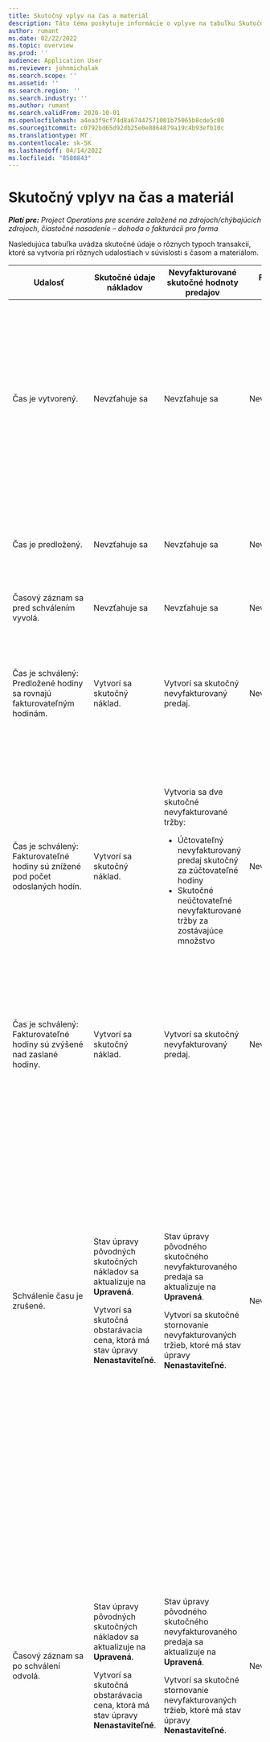 ```yaml
---
title: Skutočný vplyv na čas a materiál
description: Táto téma poskytuje informácie o vplyve na tabuľku Skutočné údaje pri rôznych udalostiach počas životného cyklu zapojenia času a materiálov v spoločnosti Microsoft Dynamics 365 Project Operations.
author: rumant
ms.date: 02/22/2022
ms.topic: overview
ms.prod: ''
audience: Application User
ms.reviewer: johnmichalak
ms.search.scope: ''
ms.assetid: ''
ms.search.region: ''
ms.search.industry: ''
ms.author: rumant
ms.search.validFrom: 2020-10-01
ms.openlocfilehash: a4ea3f9cf74d8a67447571001b75065b8cde5c00
ms.sourcegitcommit: c0792bd65d92db25e0e8864879a19c4b93efb10c
ms.translationtype: MT
ms.contentlocale: sk-SK
ms.lasthandoff: 04/14/2022
ms.locfileid: "8580843"
---
```

# <a name="actuals-impact-in-a-time-and-materials-engagement"></a>Skutočný vplyv na čas a materiál

_**Platí pre:** Project Operations pre scenáre založené na zdrojoch/chýbajúcich zdrojoch, čiastočné nasadenie – dohoda o fakturácii pro forma_

Nasledujúca tabuľka uvádza skutočné údaje o rôznych typoch transakcií, ktoré sa vytvoria pri rôznych udalostiach v súvislosti s časom a materiálom.

| Udalosť | Skutočné údaje nákladov | Nevyfakturované skutočné hodnoty predajov | Fakturovaný predaj | Príklad |
|---|---|---|---|---|
| Čas je vytvorený. | Nevzťahuje sa | Nevzťahuje sa | Nevzťahuje sa | <p>Bob Kozack z organizačnej jednotky Fabrikam US, ktorá má cenu 100 USD (100 USD) za hodinu, pracuje na projekte s názvom „Inštalácia ramena v Adatum“. Pre tento projekt je jeho zmluvná účtovaná sadzba USD 200 za hodinu. Tu je ukážkový časový záznam od Boba Kozaka:</p><p>Bob Kozack, 8 hodín</p> |
| Čas je predložený. | Nevzťahuje sa | Nevzťahuje sa | Nevzťahuje sa | Pre časový záznam sa vytvorí riadok denníka nákladov a denníky nevyúčtovaných predajov. Predvolená cena a nákladová sadzba sa zadajú do účtovného zápisu. |
| Časový záznam sa pred schválením vyvolá. | Nevzťahuje sa | Nevzťahuje sa | Nevzťahuje sa | |
| Čas je schválený: Predložené hodiny sa rovnajú fakturovateľným hodinám. | Vytvorí sa skutočný náklad. | Vytvorí sa skutočný nevyfakturovaný predaj. | Nevzťahuje sa | <p>Nové skutočnosti, ktoré sú vytvorené:</p><ul><li>**Skutočné náklady:** Bob Kozack, 8 hodín, USD 800</li><li>**Skutočný nevyfakturovaný predaj:** Bob Kozack, 8 hodín, USD 1,600</li></ul> |
| Čas je schválený: Fakturovateľné hodiny sú znížené pod počet odoslaných hodín. | Vytvorí sa skutočný náklad. | <p>Vytvoria sa dve skutočné nevyfakturované tržby:</p><ul><li>Účtovateľný nevyfakturovaný predaj skutočný za zúčtovateľné hodiny</li><li>Skutočné neúčtovateľné nevyfakturované tržby za zostávajúce množstvo</li></ul> | Nevzťahuje sa | <p>Nové skutočnosti, ktoré sú vytvorené:</p><ul><li>**Skutočné náklady:** Bob Kozack, 8 hodín, USD 800</li><li>**Skutočný nevyfakturovaný predaj:** Bob Kozack, 6 hodín, USD 1,200, *Spoplatnené*</li><li>**Skutočný nevyfakturovaný predaj:** Bob Kozack, 2 hodiny, USD 400, *Neúčtuje sa*</li></ul> |
| Čas je schválený: Fakturovateľné hodiny sú zvýšené nad zaslané hodiny. | Vytvorí sa skutočný náklad. | Vytvorí sa skutočný nevyfakturovaný predaj. | Nevzťahuje sa | <p>Nové skutočnosti, ktoré sú vytvorené:</p><ul><li>**Skutočné náklady:** Bob Kozack, 8 hodín, USD 800</li><li>**Skutočný nevyfakturovaný predaj:** Bob Kozack, 10 hodín, USD 2,000</li></ul> |
| Schválenie času je zrušené. | <p>Stav úpravy pôvodných skutočných nákladov sa aktualizuje na **Upravená**.</p><p>Vytvorí sa skutočná obstarávacia cena, ktorá má stav úpravy **Nenastaviteľné**.</p> | <p>Stav úpravy pôvodného skutočného nevyfakturovaného predaja sa aktualizuje na **Upravená**.</p><p>Vytvorí sa skutočné stornovanie nevyfakturovaných tržieb, ktoré má stav úpravy **Nenastaviteľné**.</p> | Nevzťahuje sa | <p>Existujúce aktuálne informácie, ktoré sú aktualizované:</p><ul><li>**Skutočné náklady:** Bob Kozack, 8 hodín, USD 800, *Upravená*</li><li>**Skutočný nevyfakturovaný predaj:** Bob Kozack, 8 hodín, USD 1,600, *Upravená*</li></ul><p>Nové skutočnosti, ktoré sú vytvorené na zvrátenie predchádzajúceho finančného vplyvu:</p><ul><li>**Skutočné náklady:** Bob Kozack, (8 hodín), (800 USD), *Nenastaviteľné*</li><li>**Skutočný nevyfakturovaný predaj:** Bob Kozack, (8 hodín), (1 600 USD), *Nenastaviteľné*</li></ul> |
| Časový záznam sa po schválení odvolá. | <p>Stav úpravy pôvodných skutočných nákladov sa aktualizuje na **Upravená**.</p><p>Vytvorí sa skutočná obstarávacia cena, ktorá má stav úpravy **Nenastaviteľné**.</p> | <p>Stav úpravy pôvodného skutočného nevyfakturovaného predaja sa aktualizuje na **Upravená**.</p><p>Vytvorí sa skutočné stornovanie nevyfakturovaných tržieb, ktoré má stav úpravy **Nenastaviteľné**.</p> | Nevzťahuje sa | <p>Existujúce aktuálne informácie, ktoré sú aktualizované:</p><ul><li>**Skutočné náklady:** Bob Kozack, 8 hodín, USD 800, *Upravená*</li><li>**Skutočný nevyfakturovaný predaj:** Bob Kozack, 8 hodín, USD 1,600, *Upravená*</li></ul><p>Nové skutočnosti, ktoré sú vytvorené na zvrátenie predchádzajúceho finančného vplyvu:</p><ul><li>**Skutočné náklady:** Bob Kozack, (8 hodín), (800 USD), *Nenastaviteľné*</li><li>**Skutočný nevyfakturovaný predaj:** Bob Kozack, (8 hodín), (1 600 USD), *Nenastaviteľné*</li></ul> |
| Zmluva je potvrdená. | <p>Stav úpravy starých skutočných nákladov sa aktualizuje na **Upravená**.</p><p>Vytvárajú sa skutočné náklady na stornovanie, ktoré majú stav úpravy **Nenastaviteľné**.</p><p>Nové skutočné náklady sa vytvárajú po prehodnotení zmluvných pravidiel.</p> | <p>Stav úpravy starých skutočných nevyfakturovaných predajov sa aktualizuje na **Upravená**.</p><p>Vytvoria sa skutočné skutočné nevyfakturované tržby, ktoré majú stav úpravy **Nenastaviteľné**.</p><p>Nové skutočné nevyfakturované tržby sa vytvárajú po prehodnotení zmluvných pravidiel.</p> | Nevzťahuje sa | <p>Existujúce aktuálne informácie, ktoré sú aktualizované:</p><ul><li>**Skutočné náklady:** Bob Kozack, 8 hodín, USD 800, *Upravená*</li><li>**Skutočný nevyfakturovaný predaj:** Bob Kozack, 8 hodín, USD 1,600, *Upravená*</li></ul><p>Nové skutočnosti, ktoré sú vytvorené na zvrátenie predchádzajúceho finančného vplyvu:</p><ul><li>**Skutočné náklady:** Bob Kozack, (8 hodín), (800 USD), *Nenastaviteľné*</li><li>**Skutočný nevyfakturovaný predaj:** Bob Kozack, (8 hodín), (1 600 USD), *Nenastaviteľné*</li></ul><p>Nové skutočnosti, ktoré sa vytvárajú pre prehodnotený finančný dopad:</p><ul><li>**Skutočné náklady:** Bob Kozack, 8 hodín, USD 800</li><li>**Skutočný nevyfakturovaný predaj:** Bob Kozack, 8 hodín, USD 1,600</li></ul> |
| Vytvorí sa faktúra. | Nevzťahuje sa | Nevzťahuje sa | Nevzťahuje sa | |
| Faktúra je potvrdená. Množstvo na detaile riadku faktúry sa nezmení oproti skutočnému množstvu nevyfakturovaného predaja. | Nevzťahuje sa | <p>Stav faktúry starého skutočného nevyfakturovaného predaja sa aktualizuje.</p><p>Vytvoria sa skutočné skutočné nevyfakturované tržby, ktoré majú stav úpravy **Nenastaviteľné**. | Vytvorí sa skutočný fakturovaný predaj. | <p>Existujúce skutočné, ktoré zostávajú nezmenené:</p><ul><li>**Skutočné náklady:** Bob Kozack, 8 hodín, USD 800</li></ul><p>Existujúce skutočné, ktoré sa aktualizujú:</p><ul><li>**Skutočný nevyfakturovaný predaj:** Bob Kozack, 8 hodín, USD 1,600, *Zákaznícka faktúra bola odoslaná*</li></ul>Nová skutočnosť, ktorá sa vytvorí na zvrátenie nedokončenej finančnej práce (WIP):</p><ul><li>**Skutočný nevyfakturovaný predaj:** Bob Kozack, (8 hodín), (1 600 USD)</li></ul><p>Nová skutočnosť, ktorá sa vytvorí na zaznamenanie hodnôt fakturovaného predaja:</p><ul><li>**Fakturovaný predaj:** Bob Kozack, 8 hodín, USD 1,600</li></ul> |
| Faktúra je potvrdená po znížení množstva na detaile riadku faktúry zo skutočného množstva nevyfakturovaného predaja. | Nevzťahuje sa | <p>Stav úpravy pôvodných skutočných nevyfakturovaných predajov sa aktualizuje na **Upravená**.</p><p>Storno skutočné nevyfakturované tržby sa vytvárajú pre pôvodné nevyfakturované skutočné tržby. Majú stav úpravy **Nenastaviteľné**.</p><p>Vytvoria sa dve nové skutočné nevyfakturované tržby:</p><ul><li>Účtovateľný nevyfakturovaný predaj skutočný za zúčtovateľné hodiny</li><li>Skutočné neúčtovateľné nevyfakturované tržby za zostávajúce množstvo</li></ul><p>Storno skutočné nevyfakturované tržby sa vytvoria pre dve nové nevyfakturované skutočné tržby.</p> | <p>Vytvoria sa dve skutočné skutočnosti fakturovaného predaja:</p><ul><li>Účtovateľný fakturovaný predaj skutočný za zúčtovateľné hodiny</li><li>Skutočný neúčtovateľný fakturovaný predaj za zostávajúce množstvo</li></ul> | <p>Existujúce skutočné, ktoré zostávajú nezmenené:</p><ul><li>**Skutočné náklady:** Bob Kozack, 8 hodín, USD 800</li></ul><p>Existujúce skutočné, ktoré sa aktualizujú:</p><ul><li>**Skutočný nevyfakturovaný predaj:** Bob Kozack, 8 hodín, USD 1,600, *Upravená*</li></ul><p>Nová skutočná hodnota, ktorá sa vytvorí na zvrátenie predchádzajúceho finančného WIP:</p><ul><li>**Skutočný nevyfakturovaný predaj:** Bob Kozack, (8 hodín), (1 600 USD), *Nenastaviteľné*</li></ul><p>Nové aktuálne informácie, ktoré sa vytvoria na zaznamenanie aktualizovaného WIP predaja:</p><ul><li>**Skutočný nevyfakturovaný predaj:** Bob Kozack, 6 hodín, USD 1,200, *Spoplatnené*</li><li>**Skutočný nevyfakturovaný predaj:** Bob Kozack, 2 hodiny, USD 400, *Neúčtuje sa*</li></ul><p>Nové aktuálne informácie, ktoré sa vytvoria na zvrátenie aktualizovaného WIP predaja:</p><ul><li>**Skutočný nevyfakturovaný predaj:** Bob Kozack, (6 hodín), (1 200 USD), *Spoplatnené*</li><li>**Skutočný nevyfakturovaný predaj:** Bob Kozack, (2 hodiny), (400 USD), *Neúčtuje sa*</li></ul><p>Nové skutočné hodnoty, ktoré sa vytvoria na zaznamenanie hodnôt fakturovaného predaja:</p><ul><li>**Fakturovaný predaj:** Bob Kozack, 6 hodín, USD 1,200, *Spoplatnené*</li><li>**Fakturovaný predaj:** Bob Kozack, 2 hodiny, USD 400, *Neúčtuje sa*</li></ul> |
| Faktúra je potvrdená po zvýšení množstva na detaile riadku faktúry z množstva na skutočnej nevyfakturovanej tržbe. | Nevzťahuje sa | <p>Stav úpravy pôvodných skutočných nevyfakturovaných predajov sa aktualizuje na **Upravená**.</p><p>Storno skutočné nevyfakturované tržby sa vytvárajú pre pôvodné nevyfakturované skutočné tržby. Majú stav úpravy **Nenastaviteľné**.</p><p>Pre nové množstvo sa vytvoria nové skutočné nevyfakturované tržby.</p><p>Storno skutočné nevyfakturované tržby sa vytvárajú pre nové skutočné nevyfakturované tržby.</p> | Skutočné fakturované tržby sa vytvoria pre nové množstvo. | <p>Existujúce skutočné, ktoré zostávajú nezmenené:</p><ul><li>**Skutočné náklady:** Bob Kozack, 8 hodín, USD 800</li></ul><p>Existujúce skutočné, ktoré sa aktualizujú:</p><ul><li>**Skutočný nevyfakturovaný predaj:** Bob Kozack, 8 hodín, USD 1,600, *Upravená*</li></ul><p>Nová skutočná hodnota, ktorá sa vytvorí na zvrátenie predchádzajúceho finančného WIP:</p><ul><li>**Skutočný nevyfakturovaný predaj:** Bob Kozack, (8 hodín), (1 600 USD), *Nenastaviteľné*</li></ul><p>Nová aktuálna hodnota, ktorá sa vytvorí na zaznamenanie aktualizovaného WIP predaja:</p><ul><li>**Skutočný nevyfakturovaný predaj:** Bob Kozack, 10 hodín, USD 2,000, *Spoplatnené*</li></ul><p>Nové skutočné, ktoré sa vytvorí na zvrátenie aktualizovaného WIP predaja:</p><ul><li>**Skutočný nevyfakturovaný predaj:** Bob Kozack, (10 h), (2 000 USD), *Spoplatnené*, *·*</li></ul><p>Nová skutočnosť, ktorá sa vytvorí na zaznamenanie hodnôt fakturovaného predaja:</p><ul><li>**Fakturovaný predaj:** Bob Kozack, 10 hodín, USD 2,000, *Spoplatnené*</li></ul> |
| Faktúra je opravená, aby sa znížilo účtovateľné množstvo alebo cena. | Nevzťahuje sa | <p>Vytvoria sa dve skutočné nevyfakturované tržby:</p><ul><li>Účtovateľné nevyfakturované tržby skutočné za množstvo na opravnej faktúre</li><li>Účtovateľný nevyfakturovaný predaj skutočný pre zostávajúce množstvo</li></ul><p>Storno skutočné nevyfakturované tržby sa vytvoria pre dve nové nevyfakturované skutočné tržby.</p> | <p>Vytvoria sa reverzne účtované skutočné tržby.</p><p>Pre nové množstvo sa vytvoria nové skutočne účtované tržby. | <p>Existujúce skutočnosti, ktoré zostávajú nezmenené:</p><ul><li>**Skutočné náklady:** Bob Kozack, 8 hodín, USD 800</li><li>**Skutočný nevyfakturovaný predaj:** Bob Kozack, 8 hodín, USD 1,600, *Zákaznícka faktúra bola odoslaná*</li><li>**Skutočný nevyfakturovaný predaj:** Bob Kozack, (8 hodín), (1 600 USD)</li></ul><p>Existujúce skutočné, ktoré sa aktualizujú:</p><ul><li>**Fakturovaný predaj:** Bob Kozack, (8 hodín), (1 600 USD) *Upravená*</li></ul><p>Nová skutočná hodnota, ktorá sa vytvorí na zvrátenie predchádzajúcich fakturovaných predajných hodnôt:</p><ul><li>**Fakturovaný predaj:** Bob Kozack, (8 hodín), (1 600 USD) *Nenastaviteľné*</li></ul><p>Nové skutočnosti, ktoré sa vytvoria na zaznamenanie opraveného WIP predaja:</p><ul><li>**Skutočný nevyfakturovaný predaj:** Bob Kozack, 6 hodín, USD 1,200, *Spoplatnené*, *faktúra zaúčtovaná*</li><li>**Skutočný nevyfakturovaný predaj:** Bob Kozack, 2 hodiny, USD 400, *Spoplatnené*</li></ul><p>Nová skutočná hodnota, ktorá sa vytvorí na zvrátenie opraveného WIP predaja:</p><ul><li>**Skutočný nevyfakturovaný predaj:** Bob Kozack, (6 hodín), (1 200 USD), *Spoplatnené*, *·*</li></ul><p>Nová skutočnosť, ktorá sa vytvorí na zaznamenanie opravených fakturovaných hodnôt predaja:</p><ul><li>**Fakturovaný predaj:** Bob Kozack, 6 hodín, USD 1,200, *Spoplatnené*</li></ul> |
| Faktúra je opravená, aby sa zvýšilo účtovateľné množstvo alebo cena. | Nevzťahuje sa | <p>Pre nové množstvo sa vytvoria nové skutočné nevyfakturované tržby.</p> <p>Storno skutočné nevyfakturované tržby sa vytvárajú pre nové skutočné nevyfakturované tržby.</p> | <p>Vytvoria sa reverzne účtované skutočné tržby.</p>Pre nové množstvo sa vytvoria nové skutočne účtované tržby.</p> | <p>Existujúce skutočnosti, ktoré zostávajú nezmenené:</p><ul><li>**Skutočné náklady:** Bob Kozack, 8 hodín, USD 800</li><li>**Skutočný nevyfakturovaný predaj:** Bob Kozack, 8 hodín, USD 1,600, *Zákaznícka faktúra bola odoslaná*</li><li>**Skutočný nevyfakturovaný predaj:** Bob Kozack, (8 hodín), (1 600 USD)</li></ul><p>Existujúce skutočné, ktoré sa aktualizujú:</p><ul><li>**Fakturovaný predaj:** Bob Kozack, (8 hodín), (1 600 USD) *Upravená*</li></ul><p>Nová skutočná hodnota, ktorá sa vytvorí na zvrátenie predchádzajúcich fakturovaných predajných hodnôt:</p><ul><li>**Fakturovaný predaj:** Bob Kozack, (8 hodín), (1 600 USD) *Nenastaviteľné*</li></ul><p>Nová skutočnosť, ktorá sa vytvorí na zaznamenanie opraveného WIP predaja:</p><ul><li>**Skutočný nevyfakturovaný predaj:** Bob Kozack, 10 hodín, USD 2,000, *Spoplatnené*, *faktúra zaúčtovaná*</li></ul><p>Nová skutočná hodnota, ktorá sa vytvorí na zvrátenie opraveného WIP predaja:</p><ul><li>**Skutočný nevyfakturovaný predaj:** Bob Kozack, (10 h), (2 000 USD), *Spoplatnené*</li></ul><p>Nová skutočnosť, ktorá sa vytvorí na zaznamenanie opravených fakturovaných hodnôt predaja:</p><ul><li>**Fakturovaný predaj:** Bob Kozack, 10 hodín, USD 2,000, *Spoplatnené*</li></ul> |

[!INCLUDE[footer-include](../includes/footer-banner.md)]
